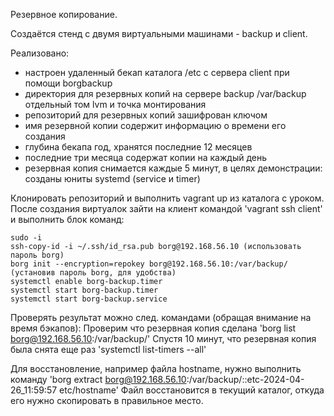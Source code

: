 Резервное копирование.

Создаётся стенд с двумя виртуальными машинами - backup и client.

Реализовано:
- настроен удаленный бекап каталога /etc c сервера client при помощи borgbackup
- директория для резервных копий на сервере backup /var/backup отдельный том lvm и точка монтирования
- репозиторий для резервных копий зашифрован ключом
- имя резервной копии содержит информацию о времени его создания
- глубина бекапа год, хранятся последние 12 месяцев
- последние три месяца содержат копии на каждый день
- резервная копия снимается каждые 5 минут, в целях демонстрации: созданы юниты systemd (service и timer)

Клонировать репозиторий и выполнить vagrant up из каталога с уроком.
После создания виртуалок зайти на клиент командой 'vagrant ssh client' и выполнить блок команд:

```
sudo -i
ssh-copy-id -i ~/.ssh/id_rsa.pub borg@192.168.56.10 (использовать пароль borg)
borg init --encryption=repokey borg@192.168.56.10:/var/backup/ (установив пароль borg, для удобства)
systemctl enable borg-backup.timer 
systemctl start borg-backup.timer
systemctl start borg-backup.service
```
Проверять результат можно след. командами (обращая внимание на время бэкапов):
Проверим что резервная копия сделана 'borg list borg@192.168.56.10:/var/backup/'
Спустя 10 минут, что резервная копия была снята еще раз 'systemctl list-timers --all'

Для восстановление, например файла hostname, нужно выполнить команду 'borg extract borg@192.168.56.10:/var/backup/::etc-2024-04-26_11:59:57 etc/hostname'
Файл восстановится в текущий каталог, откуда его нужно скопировать в правильное место.